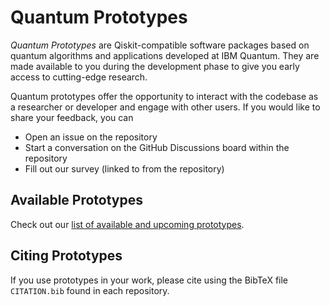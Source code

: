 # Quantum Prototypes

_Quantum Prototypes_ are Qiskit-compatible software packages based on quantum algorithms and applications developed at IBM Quantum. They are made available to you during the development phase to give you early access to cutting-edge research.

Quantum prototypes offer the opportunity to interact with the codebase as a researcher or developer and engage with other users. If you would like to share your feedback, you can

- Open an issue on the repository
- Start a conversation on the GitHub Discussions board within the repository
- Fill out our survey (linked to from the repository) 


## Available Prototypes

Check out our [list of available and upcoming prototypes](https://github.com/IBM-Quantum-Prototypes/.github/blob/main/profile/prototypes.md).


## Citing Prototypes

If you use prototypes in your work, please cite using the BibTeX file `CITATION.bib` found in each repository.
